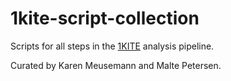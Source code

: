 # 1kite-script-collection

Scripts for all steps in the [1KITE][1] analysis pipeline.

Curated by Karen Meusemann and Malte Petersen.

[1]: http://www.1kite.org

